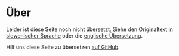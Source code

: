 # Über

Leider ist diese Seite noch nicht übersetzt. Siehe den [Originaltext in slowenischer Sprache](/sl/about) oder die [englische Übersetzung](/en/about).

Hilf uns diese Seite zu übersetzen [auf GitHub](https://github.com/sledilnik/website/blob/master/src/content/de/about.md).
